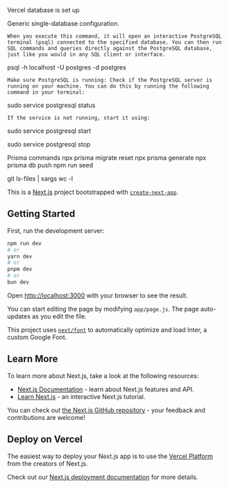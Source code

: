 Vercel database is set up

Generic single-database configuration.

    When you execute this command, it will open an interactive PostgreSQL terminal (psql) connected to the specified database. You can then run SQL commands and queries directly against the PostgreSQL database, just like you would in any SQL client or interface.

psql -h localhost -U postgres -d postgres

    Make sure PostgreSQL is running: Check if the PostgreSQL server is running on your machine. You can do this by running the following command in your terminal:

sudo service postgresql status

    If the service is not running, start it using:

sudo service postgresql start

sudo service postgresql stop

Prisma commands
    npx prisma migrate reset
    npx prisma generate
    npx prisma db push
    npm run seed


git ls-files | xargs wc -l



This is a [Next.js](https://nextjs.org/) project bootstrapped with [`create-next-app`](https://github.com/vercel/next.js/tree/canary/packages/create-next-app).

## Getting Started

First, run the development server:

```bash
npm run dev
# or
yarn dev
# or
pnpm dev
# or
bun dev
```

Open [http://localhost:3000](http://localhost:3000) with your browser to see the result.

You can start editing the page by modifying `app/page.js`. The page auto-updates as you edit the file.

This project uses [`next/font`](https://nextjs.org/docs/basic-features/font-optimization) to automatically optimize and load Inter, a custom Google Font.

## Learn More

To learn more about Next.js, take a look at the following resources:

- [Next.js Documentation](https://nextjs.org/docs) - learn about Next.js features and API.
- [Learn Next.js](https://nextjs.org/learn) - an interactive Next.js tutorial.

You can check out [the Next.js GitHub repository](https://github.com/vercel/next.js/) - your feedback and contributions are welcome!

## Deploy on Vercel

The easiest way to deploy your Next.js app is to use the [Vercel Platform](https://vercel.com/new?utm_medium=default-template&filter=next.js&utm_source=create-next-app&utm_campaign=create-next-app-readme) from the creators of Next.js.

Check out our [Next.js deployment documentation](https://nextjs.org/docs/deployment) for more details.
